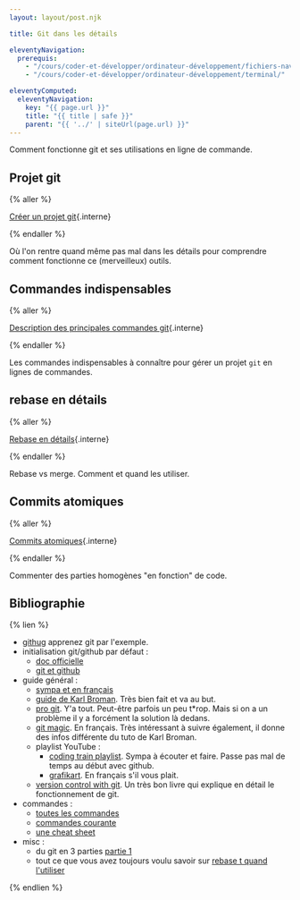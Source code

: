 ```yaml
---
layout: layout/post.njk

title: Git dans les détails

eleventyNavigation:
  prerequis:
    - "/cours/coder-et-développer/ordinateur-développement/fichiers-navigation/"
    - "/cours/coder-et-développer/ordinateur-développement/terminal/"

eleventyComputed:
  eleventyNavigation:
    key: "{{ page.url }}"
    title: "{{ title | safe }}"
    parent: "{{ '../' | siteUrl(page.url) }}"
---
```


Comment fonctionne git et ses utilisations en ligne de commande.

## Projet git

{% aller %}

[Créer un projet git](./projet-git){.interne}

{% endaller %}

Où l'on rentre quand même pas mal dans les détails pour comprendre comment fonctionne ce (merveilleux) outils.

## Commandes indispensables

{% aller %}

[Description des principales commandes git](./commandes){.interne}

{% endaller %}

Les commandes indispensables à connaître pour gérer un projet `git` en lignes de commandes.

## rebase en détails

{% aller %}

[Rebase en détails](./rebase){.interne}

{% endaller %}

Rebase vs merge. Comment et quand les utiliser.

## Commits atomiques

{% aller %}

[Commits atomiques](./commit-atomiques){.interne}

{% endaller %}

Commenter des parties homogènes "en fonction" de code.

## Bibliographie

{% lien %}

- [githug](https://github.com/Gazler/githug) apprenez git par l'exemple.
- initialisation git/github par défaut :
  - [doc officielle](https://git-scm.com/book/en/v2/Getting-Started-First-Time-Git-Setup)
  - [git et github](https://kbroman.org/github_tutorial/pages/first_time.html)
- guide général :
  - [sympa et en français](https://www.miximum.fr/blog/decouvrir-git/)
  - [guide de Karl Broman](https://kbroman.org/github_tutorial/). Très bien fait et va au but.
  - [pro git](https://git-scm.com/book/en/v2). Y'a tout. Peut-être parfois un peu t\*rop. Mais si on a un problème il y a forcément la solution là dedans.
  - [git magic](http://www-cs-students.stanford.edu/~blynn/gitmagic/intl/fr/index.html). En français. Très intéressant à suivre également, il donne des infos différente du tuto de Karl Broman.
  - playlist YouTube :
    - [coding train playlist](https://www.youtube.com/playlist?list=PLRqwX-V7Uu6ZF9C0YMKuns9sLDzK6zoiV). Sympa à écouter et faire. Passe pas mal de temps au début avec github.
    - [grafikart](https://www.youtube.com/watch?v=rP3T0Ee6pLU&list=PLjwdMgw5TTLXuY5i7RW0QqGdW0NZntqiP). En français s'il vous plait.
  - [version control with git](https://www.amazon.fr/Version-Control-Git-collaborative-development-ebook/dp/B008Y4OR3A). Un très bon livre qui explique en détail le fonctionnement de git.
- commandes :
  - [toutes les commandes](https://git-scm.com/docs/git#_git_commands)
  - [commandes courante](https://www.hostinger.fr/tutoriels/commandes-git/)
  - [une cheat sheet](https://training.github.com/downloads/fr/github-git-cheat-sheet.pdf)
- misc :
  - du git en 3 parties [partie 1](https://www.daolf.com/posts/git-series-part-1/)
  - tout ce que vous avez toujours voulu savoir sur [rebase t quand l'utiliser](https://delicious-insights.com/fr/articles/bien-utiliser-git-merge-et-rebase)

{% endlien %}

